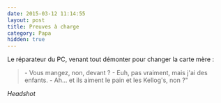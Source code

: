 ```yaml
---
date: 2015-03-12 11:14:55
layout: post
title: Preuves à charge
category: Papa
hidden: true
---
```


Le réparateur du PC, venant tout démonter pour changer la carte mère :

> \- Vous mangez, non, devant ?
> \- Euh, pas vraiment, mais j'ai des enfants.
> \- Ah... et ils aiment le pain et les Kellog's, non ?"

_Headshot_
